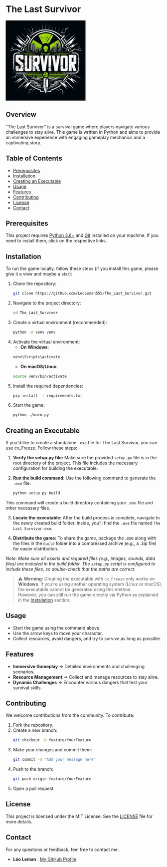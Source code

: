 # The Last Survivor

![Poster of the game](res/menu/logo.jpg "The Last Survivor").

## Overview

"The Last Survivor" is a survival game where players navigate various challenges to stay alive. This game is written in Python and aims to provide an immersive experience with engaging gameplay mechanics and a captivating story.

## Table of Contents

- [Prerequisites](#prerequisites)
- [Installation](#installation)
- [Creating an Executable](#creating-an-executable)
- [Usage](#usage)
- [Features](#features)
- [Contributing](#contributing)
- [License](#license)
- [Contact](#contact)

## Prerequisites

This project requires [Python 3.6+](https://www.python.org/) and [Git](https://git-scm.com/) installed on your machine. If you need to install them, click on the respective links.

## Installation

To run the game locally, follow these steps (if you install this game, please give it a view and maybe a star):

1. Clone the repository:
   ```bash
   git clone https://github.com/LeoLeman555/The_Last_Survivor.git
   ```
2. Navigate to the project directory:
   ```bash
   cd The_Last_Survivor
   ```
3. Create a virtual environment (recommended):
   ```bash
   python -m venv venv
   ```
4. Activate the virtual environment:
   - **On Windows**:
   ```bash
   venv\Scripts\activate
   ```
   - **On macOS/Linux**:
   ```bash
   source venv/bin/activate
   ```
5. Install the required dependencies:
   ```bash
   pip install -r requirements.txt
   ```
6. Start the game:
   ```bash
   python ./main.py
   ```

## Creating an Executable

If you'd like to create a standalone `.exe` file for The Last Survivor, you can use cx_Freeze. Follow these steps:

1) **Verify the setup.py file:** Make sure the provided `setup.py` file is in the root directory of the project. This file includes the necessary configuration for building the executable.

2) **Run the build command**: Use the following command to generate the `.exe` file:
   ```bash
   python setup.py build
   ```
This command will create a build directory containing your `.exe` file and other necessary files.

3) **Locate the executable:** After the build process is complete, navigate to the newly created build folder. Inside, you'll find the `.exe` file named `The Last Survivor.exe`.

4) **Distribute the game:** To share the game, package the .exe along with the files in the `build` folder into a compressed archive (e.g., a .zip file) for easier distribution.

*Note: Make sure all assets and required files (e.g., images, sounds, data files) are included in the build folder. The `setup.py` script is configured to include these files, so double-check that the paths are correct.*

> ⚠️ **Warning**: Creating the executable with `cx_Freeze` only works on **Windows**. 
> If you're using another operating system (Linux or macOS), the executable cannot be generated using this method.  
> However, you can still run the game directly via Python as explained in the [Installation](#installation) section.

## Usage

- Start the game using the command above.
- Use the arrow keys to move your character.
- Collect resources, avoid dangers, and try to survive as long as possible.

## Features

- **Immersive Gameplay** => Detailed environments and challenging scenarios.
- **Resource Management** => Collect and manage resources to stay alive.
- **Dynamic Challenges** => Encounter various dangers that test your survival skills.

## Contributing

We welcome contributions from the community. To contribute:

1. Fork the repository.
2. Create a new branch:
   ```bash
   git checkout -b feature/YourFeature
   ```
3. Make your changes and commit them:
   ```bash
   git commit -m "Add your message here"
   ```
4. Push to the branch:
   ```bash
   git push origin feature/YourFeature
   ```
5. Open a pull request.

## License

This project is licensed under the MIT License. See the [LICENSE](LICENSE) file for more details.

## Contact

For any questions or feedback, feel free to contact me:

- **Léo Leman** : [My GitHub Profile](https://github.com/LeoLeman555)
